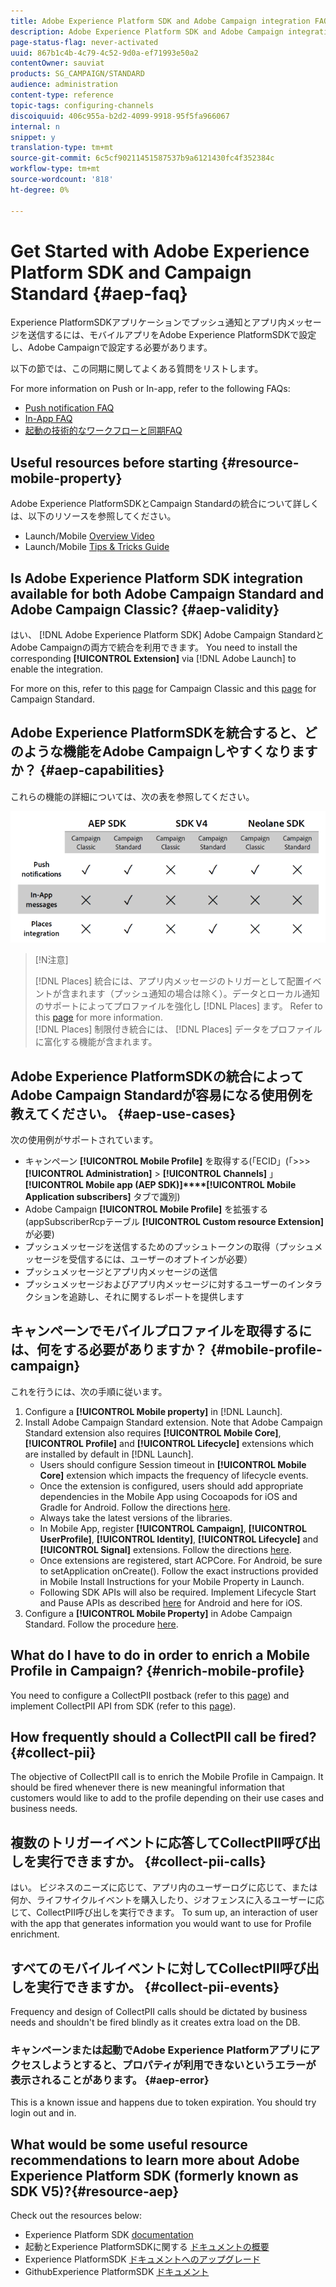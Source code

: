 ```yaml
---
title: Adobe Experience Platform SDK and Adobe Campaign integration FAQ
description: Adobe Experience Platform SDK and Adobe Campaign integration FAQ
page-status-flag: never-activated
uuid: 867b1c4b-4c79-4c52-9d0a-ef71993e50a2
contentOwner: sauviat
products: SG_CAMPAIGN/STANDARD
audience: administration
content-type: reference
topic-tags: configuring-channels
discoiquuid: 406c955a-b2d2-4099-9918-95f5fa966067
internal: n
snippet: y
translation-type: tm+mt
source-git-commit: 6c5cf90211451587537b9a6121430fc4f352384c
workflow-type: tm+mt
source-wordcount: '818'
ht-degree: 0%

---
```



# Get Started with Adobe Experience Platform SDK and Campaign Standard {#aep-faq}

Experience PlatformSDKアプリケーションでプッシュ通知とアプリ内メッセージを送信するには、モバイルアプリをAdobe Experience PlatformSDKで設定し、Adobe Campaignで設定する必要があります。

以下の節では、この同期に関してよくある質問をリストします。

For more information on Push or In-app, refer to the following FAQs:

* [Push notification FAQ](../../channels/using/about-push-notifications.md#push-faq)
* [In-App FAQ](../../channels/using/about-push-notifications.md#in-app-faq)
* [起動の技術的なワークフローと同期FAQ](../../administration/using/syncwithlaunch-faq.md)

## Useful resources before starting {#resource-mobile-property}

Adobe Experience PlatformSDKとCampaign Standardの統合について詳しくは、以下のリソースを参照してください。

* Launch/Mobile [Overview Video](https://www.adobe.com/experience-platform/launch.html#acpl-mobile-video)
* Launch/Mobile [Tips &amp; Tricks Guide](https://www.adobe.com/content/dam/www/us/en/experience-platform/launch-tag-manager/pdfs/adobe-cloud-platform-launch-tips-and-tricks-sheet.pdf)

## Is Adobe Experience Platform SDK integration available for both Adobe Campaign Standard and Adobe Campaign Classic? {#aep-validity}

はい、 [!DNL Adobe Experience Platform SDK] Adobe Campaign StandardとAdobe Campaignの両方で統合を利用できます。 You need to install the corresponding **[!UICONTROL Extension]** via [!DNL Adobe Launch] to enable the integration.

For more on this, refer to this [page](https://aep-sdks.gitbook.io/docs/using-mobile-extensions/adobe-campaignclassic) for Campaign Classic and this [page](https://aep-sdks.gitbook.io/docs/using-mobile-extensions/adobe-campaign-standard) for Campaign Standard.

## Adobe Experience PlatformSDKを統合すると、どのような機能をAdobe Campaignしやすくなりますか？ {#aep-capabilities}

これらの機能の詳細については、次の表を参照してください。

![](assets/faq.png)

>[!N注意]
>
>[!DNL Places] 統合には、アプリ内メッセージのトリガーとして配置イベントが含まれます（プッシュ通知の場合は除く）。データとローカル通知のサポートによってプロファイルを強化し [!DNL Places] ます。 Refer to this [page](../../channels/using/preparing-and-sending-an-in-app-message.md) for more information. <br>[!DNL Places] 制限付き統合には、 [!DNL Places] データをプロファイルに富化する機能が含まれます。

## Adobe Experience PlatformSDKの統合によってAdobe Campaign Standardが容易になる使用例を教えてください。 {#aep-use-cases}

次の使用例がサポートされています。

* キャンペーン **[!UICONTROL Mobile Profile]** を取得する(「ECID」(「>>> **[!UICONTROL Administration]** > **[!UICONTROL Channels]** 」 **[!UICONTROL Mobile app (AEP SDK)]****[!UICONTROL Mobile Application subscribers]** タブで識別)
* Adobe Campaign **[!UICONTROL Mobile Profile]** を拡張する(appSubscriberRcpテーブル **[!UICONTROL Custom resource Extension]** が必要)
* プッシュメッセージを送信するためのプッシュトークンの取得（プッシュメッセージを受信するには、ユーザーのオプトインが必要）
* プッシュメッセージとアプリ内メッセージの送信
* プッシュメッセージおよびアプリ内メッセージに対するユーザーのインタラクションを追跡し、それに関するレポートを提供します

## キャンペーンでモバイルプロファイルを取得するには、何をする必要がありますか？ {#mobile-profile-campaign}

これを行うには、次の手順に従います。

1. Configure a **[!UICONTROL Mobile property]** in [!DNL Launch].
1. Install Adobe Campaign Standard extension. Note that Adobe Campaign Standard extension also requires **[!UICONTROL Mobile Core]**, **[!UICONTROL Profile]** and **[!UICONTROL Lifecycle]** extensions which are installed by default in [!DNL Launch].
   * Users should configure Session timeout in **[!UICONTROL Mobile Core]** extension which impacts the frequency of lifecycle events.
   * Once the extension is configured, users should add appropriate dependencies in the Mobile App using Cocoapods for iOS and Gradle for Android. Follow the directions [here](https://aep-sdks.gitbook.io/docs/using-mobile-extensions/adobe-campaign-standard).
   * Always take the latest versions of the libraries.
   * In Mobile App, register **[!UICONTROL Campaign]**, **[!UICONTROL UserProfile]**, **[!UICONTROL Identity]**, **[!UICONTROL Lifecycle]** and **[!UICONTROL Signal]** extensions. Follow the directions [here](https://aep-sdks.gitbook.io/docs/using-mobile-extensions/adobe-campaign-standard#register-the-campaign-standard-extension-with-mobile-core).
   * Once extensions are registered, start ACPCore. For Android, be sure to setApplication onCreate(). Follow the exact instructions provided in Mobile Install Instructions for your Mobile Property in Launch.
   * Following SDK APIs will also be required. Implement Lifecycle Start and Pause APIs as described [here](https://aep-sdks.gitbook.io/docs/using-mobile-extensions/mobile-core/lifecycle/lifecycle-extension-in-android) for Android and here for iOS.
1. Configure a **[!UICONTROL Mobile Property]** in Adobe Campaign Standard. Follow the procedure [here](../../administration/using/configuring-a-mobile-application.md#channel-specific-config).

## What do I have to do in order to enrich a Mobile Profile in Campaign? {#enrich-mobile-profile}

You need to configure a CollectPII postback (refer to this [page](https://helpx.adobe.com/campaign/kb/config-app-in-launch.html#PIIpostback)) and implement CollectPII API from SDK (refer to this [page](https://aep-sdks.gitbook.io/docs/using-mobile-extensions/mobile-core/mobile-core-api-reference#collect-pii)).

## How frequently should a CollectPII call be fired? {#collect-pii}

The objective of CollectPII call is to enrich the Mobile Profile in Campaign. It should be fired whenever there is new meaningful information that customers would like to add to the profile depending on their use cases and business needs.

## 複数のトリガーイベントに応答してCollectPII呼び出しを実行できますか。 {#collect-pii-calls}

はい。 ビジネスのニーズに応じて、アプリ内のユーザーログに応じて、または何か、ライフサイクルイベントを購入したり、ジオフェンスに入るユーザーに応じて、CollectPII呼び出しを実行できます。 To sum up, an interaction of user with the app that generates information you would want to use for Profile enrichment.

## すべてのモバイルイベントに対してCollectPII呼び出しを実行できますか。 {#collect-pii-events}

Frequency and design of CollectPII calls should be dictated by business needs and shouldn&#39;t be fired blindly as it creates extra load on the DB.

### キャンペーンまたは起動でAdobe Experience Platformアプリにアクセスしようとすると、プロパティが利用できないというエラーが表示されることがあります。 {#aep-error}

This is a known issue and happens due to token expiration. You should try login out and in.

## What would be some useful resource recommendations to learn more about Adobe Experience Platform SDK (formerly known as SDK V5)?{#resource-aep}

Check out the resources below:

* Experience Platform SDK [documentation](https://aep-sdks.gitbook.io/docs/)
* 起動とExperience PlatformSDKに関する [ドキュメントの概要](https://aep-sdks.gitbook.io/docs/getting-started/create-a-mobile-property)
* Experience PlatformSDK [ドキュメントへのアップグレード](https://aep-sdks.gitbook.io/docs/resources/upgrading-to-aep)
* GithubExperience PlatformSDK [ドキュメント](https://github.com/Adobe-Marketing-Cloud/acp-sdks/)
